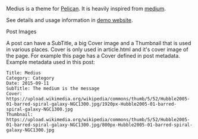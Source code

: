 Medius is a theme for [Pelican](https://github.com/getpelican/pelican). It is
heavily inspired from [medium](https://medium.com).

See details and usage information in [demo
website](https://onur.github.io/medius/medius.html).



Post Images

A post can have a SubTitle, a big Cover image and a Thumbnail that is used in various places. Cover is only used in article.html and it's cover image of the page. For example this page has a Cover defined in post metadata. Example metadata used in this post:

	Title: Medius
	Category: Category
	Date: 2015-09-11
	SubTitle: The medium is the message
	Cover: https://upload.wikimedia.org/wikipedia/commons/thumb/5/52/Hubble2005-01-barred-spiral-galaxy-NGC1300.jpg/1920px-Hubble2005-01-barred-spiral-galaxy-NGC1300.jpg
	Thumbnail: https://upload.wikimedia.org/wikipedia/commons/thumb/5/52/Hubble2005-01-barred-spiral-galaxy-NGC1300.jpg/800px-Hubble2005-01-barred-spiral-galaxy-NGC1300.jpg
